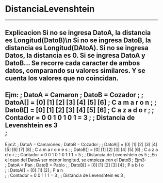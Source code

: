 # DistanciaLevenshtein
-------------------------------------------------------------------------------
Explicacion
Si no se ingresa DatoA, la distancia es Longitud(DatoB)\n
Si no se ingresa DatoB, la distancia es Longitud(DAtoA).
Si no se ingresa Datos, la distancia es 0.
Si se ingresa DatoA y DatoB...
Se recorre cada caracter de ambos datos, comparando su valores similares.
Y se cuenta los valores que no coincidan.
-------------------------------------------------------------------------------
Ejm:
;       DatoA = Camaron
;       DatoB = Cozador
;
;       DatoA[] = [0] [1] [2] [3] [4] [5] [6]
;                  C   a   m   a   r   o   n
;
;       DatoB[] = [0] [1] [2] [3] [4] [5] [6]
;                  C   a   z   a   d   o   r
;
;      Contador =  0   0   1   0   1   0   1   =  3 
;
;      Distancia de Levenshtein es 3  
;
-------------------------------------------------------------------------------
Ejm2:
;       DatoA = Camarones
;       DatoB = Cozador
;
;       DatoA[] = [0] [1] [2] [3] [4] [5] [6] [7] [8]
;                  C   a   m   a   r   o   n   e   s
;
;       DatoB[] = [0] [1] [2] [3] [4] [5] [6]
;                  C   a   z   a   d   o   r
;
;      Contador =  0   0   1   0   1   0   1   1   1  =  5 
;
;      Distancia de Levenshtein es 5 
;
;En el caso del DatoA ser menor longitud, se empieza con el DatoB
;
Ejm3:  
;       DatoA = Pan
;       DatoB = Pablo
;
;       DatoB[] = [0] [1] [2] [3] [4] 
;                  P   a   b   l   o  
;
;       DatoA[] = [0] [1] [2] 
;                  P   a   n    
;
;      Contador =  0   0   1   1   1    =  3 
;
;      Distancia de Levenshtein es 3
;
